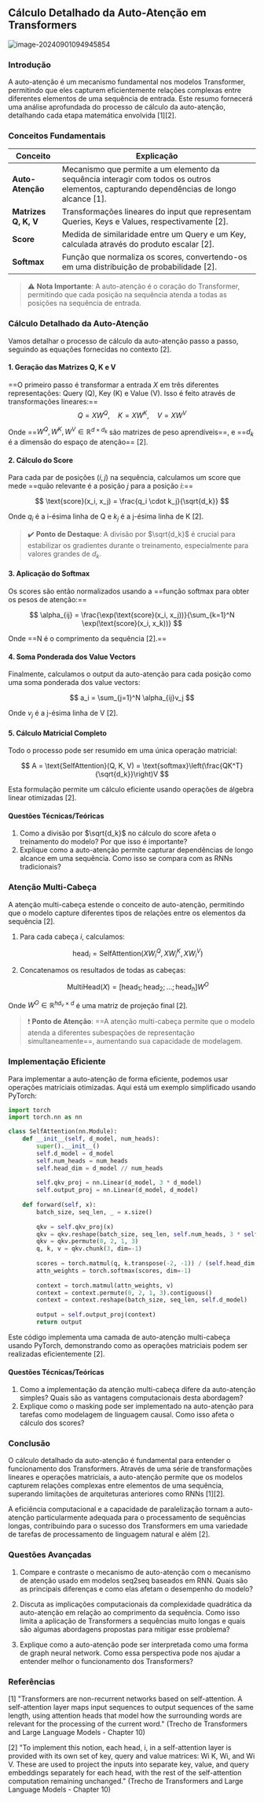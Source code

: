 ## Cálculo Detalhado da Auto-Atenção em Transformers

![image-20240901094945854](C:\Users\diego.rodrigues\AppData\Roaming\Typora\typora-user-images\image-20240901094945854.png)

### Introdução

A auto-atenção é um mecanismo fundamental nos modelos Transformer, permitindo que eles capturem eficientemente relações complexas entre diferentes elementos de uma sequência de entrada. Este resumo fornecerá uma análise aprofundada do processo de cálculo da auto-atenção, detalhando cada etapa matemática envolvida [1][2].

### Conceitos Fundamentais

| Conceito             | Explicação                                                   |
| -------------------- | ------------------------------------------------------------ |
| **Auto-Atenção**     | Mecanismo que permite a um elemento da sequência interagir com todos os outros elementos, capturando dependências de longo alcance [1]. |
| **Matrizes Q, K, V** | Transformações lineares do input que representam Queries, Keys e Values, respectivamente [2]. |
| **Score**            | Medida de similaridade entre um Query e um Key, calculada através do produto escalar [2]. |
| **Softmax**          | Função que normaliza os scores, convertendo-os em uma distribuição de probabilidade [2]. |

> ⚠️ **Nota Importante**: A auto-atenção é o coração do Transformer, permitindo que cada posição na sequência atenda a todas as posições na sequência de entrada.

### Cálculo Detalhado da Auto-Atenção

Vamos detalhar o processo de cálculo da auto-atenção passo a passo, seguindo as equações fornecidas no contexto [2].

#### 1. Geração das Matrizes Q, K e V

==O primeiro passo é transformar a entrada $X$ em três diferentes representações: Query (Q), Key (K) e Value (V). Isso é feito através de transformações lineares:==
$$
Q = XW^Q, \quad K = XW^K, \quad V = XW^V
$$

Onde ==$W^Q, W^K, W^V \in \mathbb{R}^{d \times d_k}$ são matrizes de peso aprendíveis==, e ==$d_k$ é a dimensão do espaço de atenção== [2].

#### 2. Cálculo do Score

Para cada par de posições $(i,j)$ na sequência, calculamos um score que mede ==quão relevante é a posição $j$ para a posição $i$:==

$$
\text{score}(x_i, x_j) = \frac{q_i \cdot k_j}{\sqrt{d_k}}
$$

Onde $q_i$ é a i-ésima linha de Q e $k_j$ é a j-ésima linha de K [2].

> ✔️ **Ponto de Destaque**: A divisão por $\sqrt{d_k}$ é crucial para estabilizar os gradientes durante o treinamento, especialmente para valores grandes de $d_k$.

#### 3. Aplicação do Softmax

Os scores são então normalizados usando a ==função softmax para obter os pesos de atenção:==

$$
\alpha_{ij} = \frac{\exp(\text{score}(x_i, x_j))}{\sum_{k=1}^N \exp(\text{score}(x_i, x_k))}
$$

Onde ==N é o comprimento da sequência [2].==

#### 4. Soma Ponderada dos Value Vectors

Finalmente, calculamos o output da auto-atenção para cada posição como uma soma ponderada dos value vectors:

$$
a_i = \sum_{j=1}^N \alpha_{ij}v_j
$$

Onde $v_j$ é a j-ésima linha de V [2].

#### 5. Cálculo Matricial Completo

Todo o processo pode ser resumido em uma única operação matricial:

$$
A = \text{SelfAttention}(Q, K, V) = \text{softmax}\left(\frac{QK^T}{\sqrt{d_k}}\right)V
$$

Esta formulação permite um cálculo eficiente usando operações de álgebra linear otimizadas [2].

#### Questões Técnicas/Teóricas

1. Como a divisão por $\sqrt{d_k}$ no cálculo do score afeta o treinamento do modelo? Por que isso é importante?
2. Explique como a auto-atenção permite capturar dependências de longo alcance em uma sequência. Como isso se compara com as RNNs tradicionais?

### Atenção Multi-Cabeça

A atenção multi-cabeça estende o conceito de auto-atenção, permitindo que o modelo capture diferentes tipos de relações entre os elementos da sequência [2].

1. Para cada cabeça $i$, calculamos:

   $$
   \text{head}_i = \text{SelfAttention}(XW_i^Q, XW_i^K, XW_i^V)
   $$

2. Concatenamos os resultados de todas as cabeças:

   $$
   \text{MultiHead}(X) = [\text{head}_1; \text{head}_2; ...; \text{head}_h]W^O
   $$

Onde $W^O \in \mathbb{R}^{hd_v \times d}$ é uma matriz de projeção final [2].

> ❗ **Ponto de Atenção**: ==A atenção multi-cabeça permite que o modelo atenda a diferentes subespações de representação simultaneamente==, aumentando sua capacidade de modelagem.

### Implementação Eficiente

Para implementar a auto-atenção de forma eficiente, podemos usar operações matriciais otimizadas. Aqui está um exemplo simplificado usando PyTorch:

```python
import torch
import torch.nn as nn

class SelfAttention(nn.Module):
    def __init__(self, d_model, num_heads):
        super().__init__()
        self.d_model = d_model
        self.num_heads = num_heads
        self.head_dim = d_model // num_heads
        
        self.qkv_proj = nn.Linear(d_model, 3 * d_model)
        self.output_proj = nn.Linear(d_model, d_model)
        
    def forward(self, x):
        batch_size, seq_len, _ = x.size()
        
        qkv = self.qkv_proj(x)
        qkv = qkv.reshape(batch_size, seq_len, self.num_heads, 3 * self.head_dim)
        qkv = qkv.permute(0, 2, 1, 3)
        q, k, v = qkv.chunk(3, dim=-1)
        
        scores = torch.matmul(q, k.transpose(-2, -1)) / (self.head_dim ** 0.5)
        attn_weights = torch.softmax(scores, dim=-1)
        
        context = torch.matmul(attn_weights, v)
        context = context.permute(0, 2, 1, 3).contiguous()
        context = context.reshape(batch_size, seq_len, self.d_model)
        
        output = self.output_proj(context)
        return output
```

Este código implementa uma camada de auto-atenção multi-cabeça usando PyTorch, demonstrando como as operações matriciais podem ser realizadas eficientemente [2].

#### Questões Técnicas/Teóricas

1. Como a implementação da atenção multi-cabeça difere da auto-atenção simples? Quais são as vantagens computacionais desta abordagem?
2. Explique como o masking pode ser implementado na auto-atenção para tarefas como modelagem de linguagem causal. Como isso afeta o cálculo dos scores?

### Conclusão

O cálculo detalhado da auto-atenção é fundamental para entender o funcionamento dos Transformers. Através de uma série de transformações lineares e operações matriciais, a auto-atenção permite que os modelos capturem relações complexas entre elementos de uma sequência, superando limitações de arquiteturas anteriores como RNNs [1][2].

A eficiência computacional e a capacidade de paralelização tornam a auto-atenção particularmente adequada para o processamento de sequências longas, contribuindo para o sucesso dos Transformers em uma variedade de tarefas de processamento de linguagem natural e além [2].

### Questões Avançadas

1. Compare e contraste o mecanismo de auto-atenção com o mecanismo de atenção usado em modelos seq2seq baseados em RNN. Quais são as principais diferenças e como elas afetam o desempenho do modelo?

2. Discuta as implicações computacionais da complexidade quadrática da auto-atenção em relação ao comprimento da sequência. Como isso limita a aplicação de Transformers a sequências muito longas e quais são algumas abordagens propostas para mitigar esse problema?

3. Explique como a auto-atenção pode ser interpretada como uma forma de graph neural network. Como essa perspectiva pode nos ajudar a entender melhor o funcionamento dos Transformers?

### Referências

[1] "Transformers are non-recurrent networks based on self-attention. A self-attention layer maps input sequences to output sequences of the same length, using attention heads that model how the surrounding words are relevant for the processing of the current word." (Trecho de Transformers and Large Language Models - Chapter 10)

[2] "To implement this notion, each head, i, in a self-attention layer is provided with its own set of key, query and value matrices: Wi K, Wi, and Wi V. These are used to project the inputs into separate key, value, and query embeddings separately for each head, with the rest of the self-attention computation remaining unchanged." (Trecho de Transformers and Large Language Models - Chapter 10)
